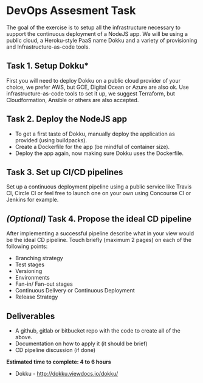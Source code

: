 # DevOps Assesment Task

The goal of the exercise is to setup all the infrastructure necessary to support the continuous deployment of a NodeJS app. We will be using a public cloud, a Heroku-style PaaS name Dokku and a variety of provisioning and Infrastructure-as-code tools.


## **Task 1.** Setup Dokku* 

First you will need to deploy Dokku on a public cloud provider of your choice, we prefer AWS, but GCE, Digital Ocean or Azure are also ok. Use infrastructure-as-code tools to set it up, we suggest Terraform, but Cloudformation, Ansible or others are also accepted.

## **Task 2.** Deploy the NodeJS app

- To get a first taste of Dokku, manually deploy the application as provided (using buildpacks).
- Create a Dockerfile for the app (be mindful of container size).
- Deploy the app again, now making sure Dokku uses the Dockerfile.

## **Task 3.** Set up CI/CD pipelines

Set up a continuous deployment pipeline using a public service like Travis CI, Circle CI or feel free to launch one on your own using Concourse CI or Jenkins for example.

## _(Optional)_ **Task 4.** Propose the ideal CD pipeline

After implementing a successful pipeline describe what in your view would be the ideal CD pipeline. Touch briefly (maximum 2 pages) on each of the following points:

- Branching strategy
- Test stages
- Versioning
- Environments
- Fan-in/ Fan-out stages
- Continuous Delivery or Continuous Deployment
- Release Strategy

## Deliverables

- A github, gitlab or bitbucket repo with the code to create all of the above.
- Documentation on how to apply it (it should be brief)
- CD pipeline discussion (if done)

**Estimated time to complete: 4 to 6 hours**

* Dokku - http://dokku.viewdocs.io/dokku/
